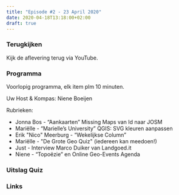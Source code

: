 ```yaml
---
title: "Episode #2 - 23 April 2020"
date: 2020-04-18T13:18:00+02:00
draft: true
---
```


### Terugkijken
Kijk de aflevering terug via YouTube.

### Programma

Voorlopig programma, elk item plm 10 minuten.

Uw Host & Kompas: Niene Boeijen

Rubrieken:
- Jonna Bos - “Aankaarten” Missing Maps van Id naar JOSM
- Mariëlle - “Marielle’s University” QGIS: SVG kleuren aanpassen
- Erik "Nico" Meerburg - “Wekelijkse Column”
- Mariëlle - "De Grote Geo Quiz" (iedereen kan meedoen!)
- Just - Interview Marco Duiker van Landgoed.it
- Niene - “Topoëzie” en Online Geo-Events Agenda

### Uitslag Quiz


### Links
